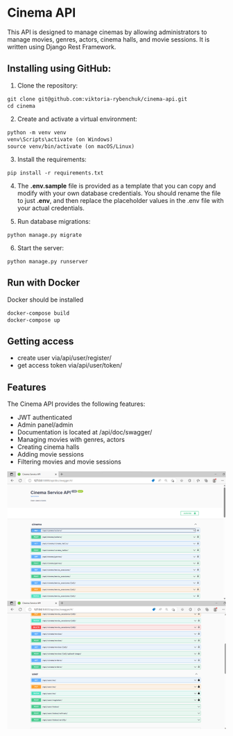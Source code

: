 # Cinema API

This API is designed to manage cinemas by allowing administrators to manage movies, genres, actors, cinema halls, and movie sessions. It is written using Django Rest Framework.

## Installing using GitHub:

1. Clone the repository:
```
git clone git@github.com:viktoria-rybenchuk/cinema-api.git
cd cinema
```
2. Create and activate a virtual environment:
```
python -m venv venv
venv\Scripts\activate (on Windows)
source venv/bin/activate (on macOS/Linux)
```
3. Install the requirements:
```
pip install -r requirements.txt
```
4. The **.env.sample** file is provided as a template that you can copy and modify with your own database credentials. You should rename the file to just **.env**, and then replace the placeholder values in the .env file with your actual credentials.


5. Run database migrations:
```
python manage.py migrate
```
6. Start the server:
```
python manage.py runserver
```
## Run with Docker
Docker should be installed

```
docker-compose build
docker-compose up
```


## Getting access
- create user via/api/user/register/
- get access token via/api/user/token/

## Features
The Cinema API provides the following features:

- JWT authenticated
- Admin panel/admin
- Documentation is located at /api/doc/swagger/
- Managing movies with genres, actors
- Creating cinema halls 
- Adding movie sessions 
- Filtering movies and movie sessions

![alt text](./readme_media/swagger.png)
![alt text](./readme_media/swagger1.png)